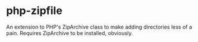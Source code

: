 # php-zipfile
An extension to PHP's ZipArchive class to make adding directories less of a pain.
Requires ZipArchive to be installed, obviously.
